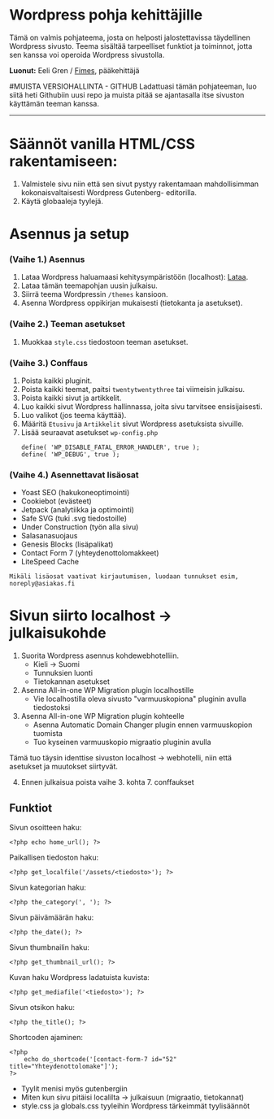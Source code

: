 
# Wordpress pohja kehittäjille
Tämä on valmis pohjateema, josta on helposti jalostettavissa täydellinen Wordpress sivusto. Teema sisältää tarpeelliset funktiot ja toiminnot, jotta sen kanssa voi operoida Wordpress sivustolla.

**Luonut:** Eeli Gren / [Fimes](https://fimes.fi), pääkehittäjä

#MUISTA VERSIOHALLINTA - GITHUB
Ladattuasi tämän pohjateeman, luo siitä heti Githubiin uusi repo ja muista pitää se ajantasalla itse sivuston käyttämän teeman kanssa.

-------------

# Säännöt vanilla HTML/CSS rakentamiseen:

1. Valmistele sivu niin että sen sivut pystyy rakentamaan mahdollisimman kokonaisvaltaisesti Wordpress Gutenberg- editorilla.
2. Käytä globaaleja tyylejä.

# Asennus ja setup

### (Vaihe 1.) Asennus

1. Lataa Wordpress haluamaasi kehitysympäristöön (localhost): [Lataa](https://wordpress.org/latest.zip).
2. Lataa tämän teemapohjan uusin julkaisu.
3. Siirrä teema Wordpressin `/themes` kansioon.
4. Asenna Wordpress oppikirjan mukaisesti (tietokanta ja asetukset).

### (Vaihe 2.) Teeman asetukset

1. Muokkaa `style.css` tiedostoon teeman asetukset.

### (Vaihe 3.) Conffaus

1. Poista kaikki pluginit.
2. Poista kaikki teemat, paitsi `twentytwentythree` tai viimeisin julkaisu.
3. Poista kaikki sivut ja artikkelit.
4. Luo kaikki sivut Wordpress hallinnassa, joita sivu tarvitsee ensisijaisesti.
5. Luo valikot (jos teema käyttää).
6. Määritä `Etusivu` ja `Artikkelit` sivut Wordpress asetuksista sivuille.
7. Lisää seuraavat asetukset `wp-config.php`
    ```
    define( 'WP_DISABLE_FATAL_ERROR_HANDLER', true );
    define( 'WP_DEBUG', true );
    ```

### (Vaihe 4.) Asennettavat lisäosat

- Yoast SEO (hakukoneoptimointi)
- Cookiebot (evästeet)
- Jetpack (analytiikka ja optimointi)
- Safe SVG (tuki .svg tiedostoille)
- Under Construction (työn alla sivu)
- Salasanasuojaus
- Genesis Blocks (lisäpalikat)
- Contact Form 7 (yhteydenottolomakkeet)
- LiteSpeed Cache

`Mikäli lisäosat vaativat kirjautumisen, luodaan tunnukset esim, noreply@asiakas.fi`

# Sivun siirto localhost -> julkaisukohde

1. Suorita Wordpress asennus kohdewebhotelliin.
    - Kieli -> Suomi
    - Tunnuksien luonti
    - Tietokannan asetukset
2. Asenna All-in-one WP Migration plugin localhostille
    - Vie localhostilla oleva sivusto "varmuuskopiona" pluginin avulla tiedostoksi
3. Asenna All-in-one WP Migration plugin kohteelle
    - Asenna Automatic Domain Changer plugin ennen varmuuskopion tuomista
    - Tuo kyseinen varmuuskopio migraatio pluginin avulla

Tämä tuo täysin identtise sivuston localhost -> webhotelli, niin että asetukset ja muutokset siirtyvät.

4. Ennen julkaisua poista vaihe 3. kohta 7. conffaukset

## Funktiot

Sivun osoitteen haku:
```
<?php echo home_url(); ?>
```

Paikallisen tiedoston haku:
```
<?php get_localfile('/assets/<tiedosto>'); ?>
```

Sivun kategorian haku:
```
<?php the_category(', '); ?>
```

Sivun päivämäärän haku:
```
<?php the_date(); ?>
```

Sivun thumbnailin haku:
```
<?php get_thumbnail_url(); ?>
```

Kuvan haku Wordpress ladatuista kuvista:
```
<?php get_mediafile('<tiedosto>'); ?>
```

Sivun otsikon haku:
```
<?php the_title(); ?>
```

Shortcoden ajaminen:
```
<?php
    echo do_shortcode('[contact-form-7 id="52" title="Yhteydenottolomake"]');
?>
```


- Tyylit menisi myös gutenbergiin
- Miten kun sivu pitäisi localilta -> julkaisuun (migraatio, tietokannat)
- style.css ja globals.css tyyleihin Wordpress tärkeimmät tyylisäännöt

